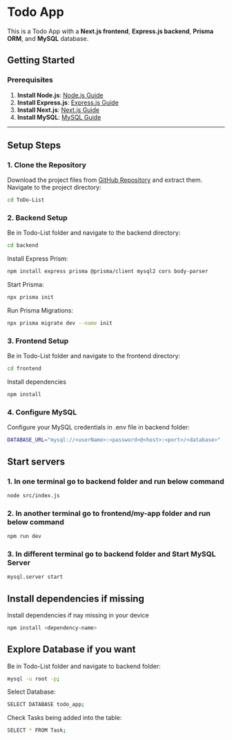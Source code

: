 # Todo App

This is a Todo App with a **Next.js frontend**, **Express.js backend**, **Prisma ORM**, and **MySQL** database.

## Getting Started

### Prerequisites
1. **Install Node.js**: [Node.js Guide](https://nodejs.org/)
2. **Install Express.js**: [Express.js Guide](https://expressjs.com)
3. **Install Next.js**: [Next.js Guide](https://nextjs.org)
4. **Install MySQL**: [MySQL Guide](https://dev.mysql.com/downloads/)

---

## Setup Steps

### 1. Clone the Repository
Download the project files from [GitHub Repository](https://github.com/SRaval20/ToDo-List.git) and extract them. Navigate to the project directory:

```bash
cd ToDo-List
```


### 2. Backend Setup
Be in Todo-List folder and navigate to the backend directory:

```bash
cd backend
```

Install Express Prism:

```bash
npm install express prisma @prisma/client mysql2 cors body-parser
```

Start Prisma:

```bash
npx prisma init
```

Run Prisma Migrations:

```bash
npx prisma migrate dev --name init
```


### 3. Frontend Setup
Be in Todo-List folder and navigate to the frontend directory:

```bash
cd frontend
```

Install dependencies

```bash
npm install
```

### 4. Configure MySQL
Configure your MySQL credentials in .env file in backend folder:

```bash
DATABASE_URL="mysql://<userName>:<password>@<host>:<port>/<database>"
```



## Start servers

### 1. In one terminal go to backend folder and run below command
```bash
node src/index.js
```

### 2. In another terminal go to frontend/my-app folder and run below command
```bash
npm run dev
```

### 3. In different terminal go to backend folder and Start MySQL Server
```bash
mysql.server start
```


## Install dependencies if missing

Install dependencies if nay missing in your device

```bash
npm install <dependency-name>
```


## Explore Database if you want

Be in Todo-List folder and navigate to backend folder:

```bash
mysql -u root -p;
```

Select Database:

```bash
SELECT DATABASE todo_app;
```

Check Tasks being added into the table:

```bash
SELECT * FROM Task;
```